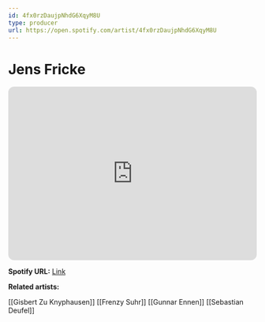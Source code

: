 ```yaml
---
id: 4fx0rzDaujpNhdG6XqyM8U
type: producer
url: https://open.spotify.com/artist/4fx0rzDaujpNhdG6XqyM8U
---
```

# Jens Fricke

<iframe style="border-radius:12px" src="https://open.spotify.com/embed/artist/4fx0rzDaujpNhdG6XqyM8U" width="100%" height="352" frameBorder="0" allowfullscreen="" allow="autoplay; clipboard-write; encrypted-media; fullscreen; picture-in-picture" loading="lazy"></iframe>

**Spotify URL:** [Link](https://open.spotify.com/artist/4fx0rzDaujpNhdG6XqyM8U)

**Related artists:**

[[Gisbert Zu Knyphausen]]
[[Frenzy Suhr]]
[[Gunnar Ennen]]
[[Sebastian Deufel]]
